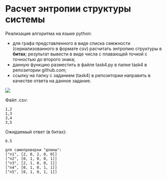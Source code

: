 # Расчет энтропии структуры системы

Реализация алгоритма на языке python:

* для графа представленного в виде списка смежности (сериализованного в формате csv) расчитать энтропию структуры в **битах**; результат вывести в виде числа с плавающей точкой с точностью до второго знака;
* данную функцию разместить в файле task4.py в папке task4 в репозитории github.com;
* ссылку на папку с заданием (task4) в репозитории направить в качестве ответа на данное задание.

![](https://lms.misis.ru/courses/17881/files/3670640/preview?verifier=9DomCPuCIL1P0irC39Wnlpp07J3tia06RqijjgsG)

Файл .csv:

    1,2
    1,3
    3,4
    3,5
Ожидаемый ответ (в битах):

    6.5

    для самопроверки "длины":
    ["n1", [2, 0, 2, 0, 0]]
    ["n2", [0, 1, 0, 0, 1]]
    ["n3", [2, 1, 0, 0, 1]]
    ["n4", [0, 1, 0, 1, 1]]
    ["n5", [0, 1, 0, 1, 1]]
